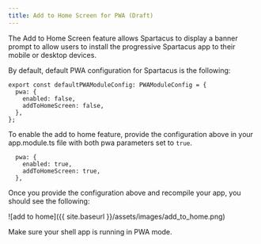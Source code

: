 ```yaml
---
title: Add to Home Screen for PWA (Draft)
---
```


The Add to Home Screen feature allows Spartacus to display a banner prompt to allow users
to install the progressive Spartacus app to their mobile or desktop devices.

By default, default PWA configuration for Spartacus is the following:

```
export const defaultPWAModuleConfig: PWAModuleConfig = {
  pwa: {
    enabled: false,
    addToHomeScreen: false,
  },
};
```

To enable the add to home feature, provide the configuration above in your app.module.ts file with both pwa parameters set to `true`.

```
  pwa: {
    enabled: true,
    addToHomeScreen: true,
  },
```

Once you provide the configuration above and recompile your app, you should see the following:

![add to home]({{ site.baseurl }}/assets/images/add_to_home.png)

Make sure your shell app is running in PWA mode.
